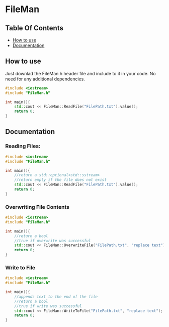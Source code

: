 # FileMan
## Table Of Contents
- [How to use](#how-to-use)
- [Documentation](#doc)

<a id = "how-to-use"> </a>

## How to use
Just downlad the FileMan.h header file and include to it in your code. No need for any additional dependencies.

```c++
#include <iostream>
#include "FileMan.h"

int main(){
    std::cout << FileMan::ReadFile("FilePath.txt").value();
    return 0;
}
```

<a id = "doc"> </a>

## Documentation

### Reading Files:
```c++
#include <iostream>
#include "FileMan.h"

int main(){
    //return a std::optional<std::sstream>
    //return empty if the file does not exist
    std::cout << FileMan::ReadFile("FilePath.txt").value();
    return 0;
}
```

### Overwriting File Contents
```c++
#include <iostream>
#include "FileMan.h"

int main(){
    //return a bool
    //true if overwrite was successful
    std::cout << FileMan::OverwriteFile("FilePath.txt", "replace text");
    return 0;
}
```

### Write to File
```c++
#include <iostream>
#include "FileMan.h"

int main(){
    //appends text to the end of the file
    //return a bool
    //true if write was successful
    std::cout << FileMan::WriteToFile("FilePath.txt", "replace text");
    return 0;
}
```

